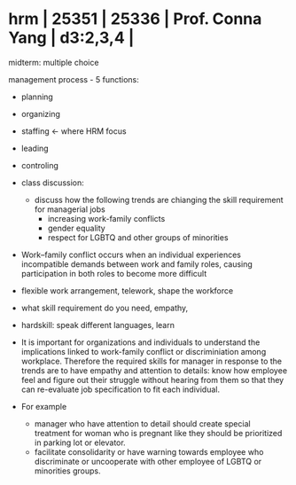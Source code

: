 # hrm | 25351    | 25336     | Prof. Conna Yang   | d3:2,3,4 |

midterm: multiple choice

management process - 5 functions:
- planning
- organizing
- staffing <- where HRM focus
- leading
- controling

- class discussion:
  - discuss how the following trends are chianging the skill requirement for managerial jobs
    - increasing work-family conflicts
    - gender equality
    - respect for LGBTQ and other groups of minorities

- Work–family conflict occurs when an individual experiences incompatible demands between work and family roles, causing participation in both roles to become more difficult
- flexible work arrangement, telework, shape the workforce
- what skill requirement do you need, empathy, 
- hardskill: speak different languages, learn

- It is important for organizations and individuals to understand the implications linked to work-family conflict or discriminiation among workplace. Therefore the required skills for manager in response to the trends are to have empathy and attention to details: know how employee feel and figure out their struggle without hearing from them so that they can re-evaluate job specification to fit each individual.
- For example
  - manager who have attention to detail should create special treatment for woman who is pregnant like they should be prioritized in parking lot or elevator.  
  - facilitate consolidarity or have warning towards employee who discriminate or uncooperate with other employee of LGBTQ or minorities groups.
